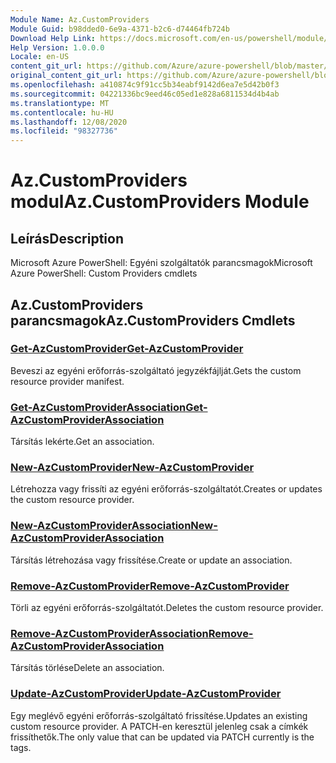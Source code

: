 ```yaml
---
Module Name: Az.CustomProviders
Module Guid: b98dded0-6e9a-4371-b2c6-d74464fb724b
Download Help Link: https://docs.microsoft.com/en-us/powershell/module/az.customproviders
Help Version: 1.0.0.0
Locale: en-US
content_git_url: https://github.com/Azure/azure-powershell/blob/master/src/CustomProviders/help/Az.CustomProviders.md
original_content_git_url: https://github.com/Azure/azure-powershell/blob/master/src/CustomProviders/help/Az.CustomProviders.md
ms.openlocfilehash: a410874c9f91cc5b34eabf9142d6ea7e5d42b0f3
ms.sourcegitcommit: 04221336bc9eed46c05ed1e828a6811534d4b4ab
ms.translationtype: MT
ms.contentlocale: hu-HU
ms.lasthandoff: 12/08/2020
ms.locfileid: "98327736"
---
```

# <span data-ttu-id="9ea39-101">Az.CustomProviders modul</span><span class="sxs-lookup"><span data-stu-id="9ea39-101">Az.CustomProviders Module</span></span>
## <span data-ttu-id="9ea39-102">Leírás</span><span class="sxs-lookup"><span data-stu-id="9ea39-102">Description</span></span>
<span data-ttu-id="9ea39-103">Microsoft Azure PowerShell: Egyéni szolgáltatók parancsmagok</span><span class="sxs-lookup"><span data-stu-id="9ea39-103">Microsoft Azure PowerShell: Custom Providers cmdlets</span></span>

## <span data-ttu-id="9ea39-104">Az.CustomProviders parancsmagok</span><span class="sxs-lookup"><span data-stu-id="9ea39-104">Az.CustomProviders Cmdlets</span></span>
### [<span data-ttu-id="9ea39-105">Get-AzCustomProvider</span><span class="sxs-lookup"><span data-stu-id="9ea39-105">Get-AzCustomProvider</span></span>](Get-AzCustomProvider.md)
<span data-ttu-id="9ea39-106">Beveszi az egyéni erőforrás-szolgáltató jegyzékfájlját.</span><span class="sxs-lookup"><span data-stu-id="9ea39-106">Gets the custom resource provider manifest.</span></span>

### [<span data-ttu-id="9ea39-107">Get-AzCustomProviderAssociation</span><span class="sxs-lookup"><span data-stu-id="9ea39-107">Get-AzCustomProviderAssociation</span></span>](Get-AzCustomProviderAssociation.md)
<span data-ttu-id="9ea39-108">Társítás lekérte.</span><span class="sxs-lookup"><span data-stu-id="9ea39-108">Get an association.</span></span>

### [<span data-ttu-id="9ea39-109">New-AzCustomProvider</span><span class="sxs-lookup"><span data-stu-id="9ea39-109">New-AzCustomProvider</span></span>](New-AzCustomProvider.md)
<span data-ttu-id="9ea39-110">Létrehozza vagy frissíti az egyéni erőforrás-szolgáltatót.</span><span class="sxs-lookup"><span data-stu-id="9ea39-110">Creates or updates the custom resource provider.</span></span>

### [<span data-ttu-id="9ea39-111">New-AzCustomProviderAssociation</span><span class="sxs-lookup"><span data-stu-id="9ea39-111">New-AzCustomProviderAssociation</span></span>](New-AzCustomProviderAssociation.md)
<span data-ttu-id="9ea39-112">Társítás létrehozása vagy frissítése.</span><span class="sxs-lookup"><span data-stu-id="9ea39-112">Create or update an association.</span></span>

### [<span data-ttu-id="9ea39-113">Remove-AzCustomProvider</span><span class="sxs-lookup"><span data-stu-id="9ea39-113">Remove-AzCustomProvider</span></span>](Remove-AzCustomProvider.md)
<span data-ttu-id="9ea39-114">Törli az egyéni erőforrás-szolgáltatót.</span><span class="sxs-lookup"><span data-stu-id="9ea39-114">Deletes the custom resource provider.</span></span>

### [<span data-ttu-id="9ea39-115">Remove-AzCustomProviderAssociation</span><span class="sxs-lookup"><span data-stu-id="9ea39-115">Remove-AzCustomProviderAssociation</span></span>](Remove-AzCustomProviderAssociation.md)
<span data-ttu-id="9ea39-116">Társítás törlése</span><span class="sxs-lookup"><span data-stu-id="9ea39-116">Delete an association.</span></span>

### [<span data-ttu-id="9ea39-117">Update-AzCustomProvider</span><span class="sxs-lookup"><span data-stu-id="9ea39-117">Update-AzCustomProvider</span></span>](Update-AzCustomProvider.md)
<span data-ttu-id="9ea39-118">Egy meglévő egyéni erőforrás-szolgáltató frissítése.</span><span class="sxs-lookup"><span data-stu-id="9ea39-118">Updates an existing custom resource provider.</span></span>
<span data-ttu-id="9ea39-119">A PATCH-en keresztül jelenleg csak a címkék frissíthetők.</span><span class="sxs-lookup"><span data-stu-id="9ea39-119">The only value that can be updated via PATCH currently is the tags.</span></span>

